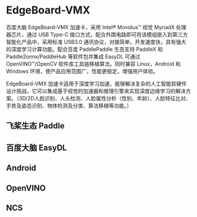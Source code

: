 # EdgeBoard-VMX

百度大脑 EdgeBoard-VMX 加速卡，采用 Intel® Movidus™ 视觉 MyriadX 处理器芯片，通过 USB Type-C 接口方式，配合外围电路即可将该模组嵌入到第三方智能化产品中，采用标准 USB3.0 通讯协议，对接简单，开发速度快，具有强大的深度学习计算功能。配合百度 PaddlePaddle 生态支持 PaddleX 和 Paddle2onnx/PaddleHub 等软件包并集成 EasyDL 可通过 OpenVINO™/OpenCV 软件库工具链移植算法。同时兼容 Linux，Android 和 Windows 环境，使产品应用范围广，性能更稳定，增强用户体验。

EdgeBoard-VMX 加速卡适用于深度学习加速，能够解决复杂的人工智能软硬件设计挑战，它可以集成基于视觉的加速器和推理引擎来实现深度边缘学习的解决方案。（3D/2D人脸识别、人头检测、人脸属性分析（性别、年龄）、人脸特征比对、手势及姿态识别、物体检测及分类、算法移植等功能。）

## 飞桨生态 Paddle

## 百度大脑 EasyDL

## Android

## OpenVINO

## NCS

